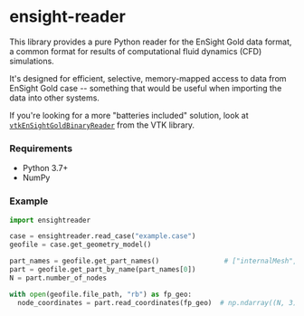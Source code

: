 # ensight-reader

This library provides a pure Python reader for the EnSight Gold data format,
a common format for results of computational fluid dynamics (CFD) simulations.

It's designed for efficient, selective, memory-mapped access to data from EnSight Gold case --
something that would be useful when importing the data into other systems.

If you're looking for a more "batteries included" solution, look at
[`vtkEnSightGoldBinaryReader`](https://vtk.org/doc/nightly/html/classvtkEnSightGoldBinaryReader.html)
from the VTK library.

### Requirements

- Python 3.7+
- NumPy

### Example

```python
import ensightreader

case = ensightreader.read_case("example.case")
geofile = case.get_geometry_model()

part_names = geofile.get_part_names()                # ["internalMesh", ...]
part = geofile.get_part_by_name(part_names[0])
N = part.number_of_nodes

with open(geofile.file_path, "rb") as fp_geo:
  node_coordinates = part.read_coordinates(fp_geo)  # np.ndarray((N, 3), dtype=np.float32)
```
